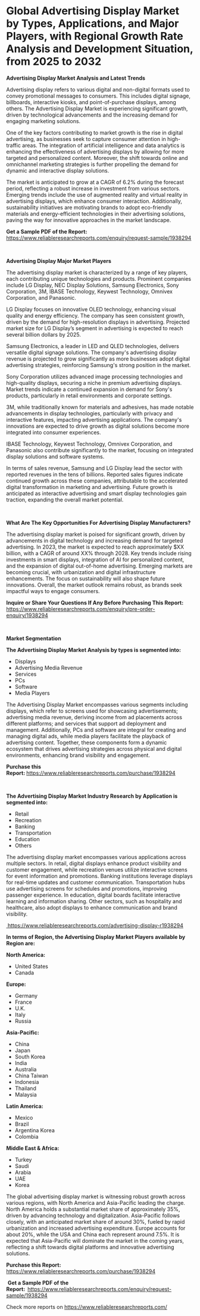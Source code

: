 <p><h1>Global Advertising Display Market by Types, Applications, and Major Players, with Regional Growth Rate Analysis and Development Situation, from 2025 to 2032</h1></p><p><strong>Advertising Display Market Analysis and Latest Trends</strong></p>
<p><p>Advertising display refers to various digital and non-digital formats used to convey promotional messages to consumers. This includes digital signage, billboards, interactive kiosks, and point-of-purchase displays, among others. The Advertising Display Market is experiencing significant growth, driven by technological advancements and the increasing demand for engaging marketing solutions.</p><p>One of the key factors contributing to market growth is the rise in digital advertising, as businesses seek to capture consumer attention in high-traffic areas. The integration of artificial intelligence and data analytics is enhancing the effectiveness of advertising displays by allowing for more targeted and personalized content. Moreover, the shift towards online and omnichannel marketing strategies is further propelling the demand for dynamic and interactive display solutions.</p><p>The market is anticipated to grow at a CAGR of 6.2% during the forecast period, reflecting a robust increase in investment from various sectors. Emerging trends include the use of augmented reality and virtual reality in advertising displays, which enhance consumer interaction. Additionally, sustainability initiatives are motivating brands to adopt eco-friendly materials and energy-efficient technologies in their advertising solutions, paving the way for innovative approaches in the market landscape.</p></p>
<p><strong>Get a Sample PDF of the Report:&nbsp;</strong> <a href="https://www.reliableresearchreports.com/enquiry/request-sample/1938294?utm_campaign=2279&utm_medium=2&utm_source=Github&utm_content=ia&utm_term=05042025&utm_id=advertising-display">https://www.reliableresearchreports.com/enquiry/request-sample/1938294</a></p>
<p>&nbsp;</p>
<p><strong>Advertising Display Major Market Players</strong></p>
<p><p>The advertising display market is characterized by a range of key players, each contributing unique technologies and products. Prominent companies include LG Display, NEC Display Solutions, Samsung Electronics, Sony Corporation, 3M, IBASE Technology, Keywest Technology, Omnivex Corporation, and Panasonic.</p><p>LG Display focuses on innovative OLED technology, enhancing visual quality and energy efficiency. The company has seen consistent growth, driven by the demand for high-resolution displays in advertising. Projected market size for LG Display’s segment in advertising is expected to reach several billion dollars by 2025.</p><p>Samsung Electronics, a leader in LED and QLED technologies, delivers versatile digital signage solutions. The company's advertising display revenue is projected to grow significantly as more businesses adopt digital advertising strategies, reinforcing Samsung's strong position in the market.</p><p>Sony Corporation utilizes advanced image processing technologies and high-quality displays, securing a niche in premium advertising displays. Market trends indicate a continued expansion in demand for Sony's products, particularly in retail environments and corporate settings.</p><p>3M, while traditionally known for materials and adhesives, has made notable advancements in display technologies, particularly with privacy and interactive features, impacting advertising applications. The company's innovations are expected to drive growth as digital solutions become more integrated into consumer experiences.</p><p>IBASE Technology, Keywest Technology, Omnivex Corporation, and Panasonic also contribute significantly to the market, focusing on integrated display solutions and software systems.</p><p>In terms of sales revenue, Samsung and LG Display lead the sector with reported revenues in the tens of billions. Reported sales figures indicate continued growth across these companies, attributable to the accelerated digital transformation in marketing and advertising. Future growth is anticipated as interactive advertising and smart display technologies gain traction, expanding the overall market potential.</p></p>
<p>&nbsp;</p>
<p><strong>What Are The Key Opportunities For Advertising Display Manufacturers?</strong></p>
<p><p>The advertising display market is poised for significant growth, driven by advancements in digital technology and increasing demand for targeted advertising. In 2023, the market is expected to reach approximately $XX billion, with a CAGR of around XX% through 2028. Key trends include rising investments in smart displays, integration of AI for personalized content, and the expansion of digital out-of-home advertising. Emerging markets are becoming crucial, with urbanization and digital infrastructure enhancements. The focus on sustainability will also shape future innovations. Overall, the market outlook remains robust, as brands seek impactful ways to engage consumers.</p></p>
<p><strong>Inquire or Share Your Questions If Any Before Purchasing This Report:</strong> <a href="https://www.reliableresearchreports.com/enquiry/pre-order-enquiry/1938294?utm_campaign=2279&utm_medium=2&utm_source=Github&utm_content=ia&utm_term=05042025&utm_id=advertising-display">https://www.reliableresearchreports.com/enquiry/pre-order-enquiry/1938294</a></p>
<p>&nbsp;</p>
<p><strong>Market Segmentation</strong></p>
<p><strong>The Advertising Display Market Analysis by types is segmented into:</strong></p>
<p><ul><li>Displays</li><li>Advertising Media Revenue</li><li>Services</li><li>PCs</li><li>Software</li><li>Media Players</li></ul></p>
<p><p>The Advertising Display Market encompasses various segments including displays, which refer to screens used for showcasing advertisements; advertising media revenue, deriving income from ad placements across different platforms; and services that support ad deployment and management. Additionally, PCs and software are integral for creating and managing digital ads, while media players facilitate the playback of advertising content. Together, these components form a dynamic ecosystem that drives advertising strategies across physical and digital environments, enhancing brand visibility and engagement.</p></p>
<p><strong>Purchase this Report:&nbsp;</strong><a href="https://www.reliableresearchreports.com/purchase/1938294?utm_campaign=2279&utm_medium=2&utm_source=Github&utm_content=ia&utm_term=05042025&utm_id=advertising-display">https://www.reliableresearchreports.com/purchase/1938294</a></p>
<p>&nbsp;</p>
<p><strong>The Advertising Display Market Industry Research by Application is segmented into:</strong></p>
<p><ul><li>Retail</li><li>Recreation</li><li>Banking</li><li>Transportation</li><li>Education</li><li>Others</li></ul></p>
<p><p>The advertising display market encompasses various applications across multiple sectors. In retail, digital displays enhance product visibility and customer engagement, while recreation venues utilize interactive screens for event information and promotions. Banking institutions leverage displays for real-time updates and customer communication. Transportation hubs use advertising screens for schedules and promotions, improving passenger experience. In education, digital boards facilitate interactive learning and information sharing. Other sectors, such as hospitality and healthcare, also adopt displays to enhance communication and brand visibility.</p></p>
<p><a href="https://www.reliableresearchreports.com/advertising-display-r1938294?utm_campaign=2279&utm_medium=2&utm_source=Github&utm_content=ia&utm_term=05042025&utm_id=advertising-display">&nbsp;https://www.reliableresearchreports.com/advertising-display-r1938294</a></p>
<p><strong>In terms of Region, the Advertising Display Market Players available by Region are:</strong></p>
<p>
    <p> <strong> North America: </strong>
        <ul>
            <li>United States</li>
            <li>Canada</li>
        </ul>
        </p> 
    <p> <strong> Europe: </strong>
        <ul>
            <li>Germany</li>
            <li>France</li>
            <li>U.K.</li>
            <li>Italy</li>
            <li>Russia</li>
        </ul>
        </p> 
    <p> <strong> Asia-Pacific: </strong>
        <ul>
            <li>China</li>
            <li>Japan</li>
            <li>South Korea</li>
            <li>India</li>
            <li>Australia</li>
            <li>China Taiwan</li>
            <li>Indonesia</li>
            <li>Thailand</li>
            <li>Malaysia</li>
        </ul>
        </p> 
    <p> <strong> Latin America: </strong>
        <ul>
            <li>Mexico</li>
            <li>Brazil</li>
            <li>Argentina Korea</li>
            <li>Colombia</li>
        </ul>
        </p> 
    <p> <strong> Middle East & Africa: </strong>
        <ul>
            <li>Turkey</li>
            <li>Saudi</li>
            <li>Arabia</li>
            <li>UAE</li>
            <li>Korea</li>
        </ul>
    </p>
    </p>
<p><p>The global advertising display market is witnessing robust growth across various regions, with North America and Asia-Pacific leading the charge. North America holds a substantial market share of approximately 35%, driven by advancing technology and digitalization. Asia-Pacific follows closely, with an anticipated market share of around 30%, fueled by rapid urbanization and increased advertising expenditure. Europe accounts for about 20%, while the USA and China each represent around 7.5%. It is expected that Asia-Pacific will dominate the market in the coming years, reflecting a shift towards digital platforms and innovative advertising solutions.</p></p>
<p><strong>Purchase this Report: </strong><a href="https://www.reliableresearchreports.com/purchase/1938294?utm_campaign=2279&utm_medium=2&utm_source=Github&utm_content=ia&utm_term=05042025&utm_id=advertising-display">https://www.reliableresearchreports.com/purchase/1938294</a></p>
<p>&nbsp;<strong>Get a Sample PDF of the Report:&nbsp;&nbsp;</strong><a href="https://www.reliableresearchreports.com/enquiry/request-sample/1938294?utm_campaign=2279&utm_medium=2&utm_source=Github&utm_content=ia&utm_term=05042025&utm_id=advertising-display">https://www.reliableresearchreports.com/enquiry/request-sample/1938294</a></p>
<p><strong></strong></p>
<p>Check more reports on <a href="https://www.reliableresearchreports.com/?utm_campaign=2279&utm_medium=2&utm_source=Github&utm_content=ia&utm_term=05042025&utm_id=advertising-display">https://www.reliableresearchreports.com/</a></p>